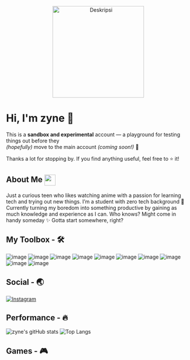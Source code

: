 <div align="center"> 
  <img src="https://media1.tenor.com/m/0Rct1fnwVZMAAAAd/suou-yuki-sister.gif" alt="Deskripsi" height="250px" align="center"  />
</div>

# **Hi, I'm zyne 👋**

This is a **sandbox and experimental** account — a playground for testing things out before they  
_(hopefully)_ move to the main account _(coming soon!)_ 🚀

Thanks a lot for stopping by. If you find anything useful, feel free to ⭐️ it!

<h2>About Me <img src="https://media1.tenor.com/m/srA65JjOBoAAAAAd/tian-lang-me.gif" width="30" style="vertical-align: middle;" /></h2>
Just a curious teen who likes watching anime with a passion for learning tech and trying out new things.  
I’m a student with zero tech background 🗿  
Currently turning my boredom into something productive by gaining as much knowledge and experience as I can. Who knows? Might come in handy someday ✨  
Gotta start somewhere, right?

## My Toolbox - 🛠️
![image](https://img.shields.io/badge/HTML5-E34F26?style=for-the-badge&logo=html5&logoColor=white)
![image](https://img.shields.io/badge/CSS3-1572B6?style=for-the-badge&logo=css3&logoColor=white)
![image](https://img.shields.io/badge/JavaScript-323330?style=for-the-badge&logo=javascript&logoColor=F7DF1E)
![image](https://img.shields.io/badge/PHP-777BB4?style=for-the-badge&logo=php&logoColor=white)
![image](https://img.shields.io/badge/Laravel-FF2D20?style=for-the-badge&logo=laravel&logoColor=white)
![image](https://img.shields.io/badge/Python-FFD43B?style=for-the-badge&logo=python&logoColor=blue)
![image](https://img.shields.io/badge/NeoVim-%2357A143.svg?&style=for-the-badge&logo=neovim&logoColor=white)
![image](https://img.shields.io/badge/VSCode-0078D4?style=for-the-badge&logo=visual%20studio%20code&logoColor=white)
![image](https://img.shields.io/badge/Arch_Linux-1793D1?style=for-the-badge&logo=arch-linux&logoColor=white)
![image](https://img.shields.io/badge/Windows-0078D6?style=for-the-badge&logo=windows&logoColor=white)

## Social - 🌏
[![Instagram](https://img.shields.io/badge/Instagram-%234B4B4B.svg?style=for-the-badge&logo=Instagram&logoColor=white)](https://instagram.com/parikesitaji_)

## Performance - 🔥
![zyne's gitHub stats](https://github-readme-stats.vercel.app/api?username=zyne-24&show_icons=true&theme=tokyonight)
![Top Langs](https://github-readme-stats.vercel.app/api/top-langs/?username=zyne-24&layout=compact&theme=tokyonight)

## Games - 🎮

<!--
gif :
https://i.pinimg.com/originals/49/1e/98/491e98a2c3e81f3efb34db8f9e4c62a8.gif : Kaneki Ken
https://i.pinimg.com/originals/dc/3e/cd/dc3ecdab0fa15f3bd29d1e20718648e6.gif : Anime Red Eye
https://media1.tenor.com/m/0Rct1fnwVZMAAAAd/suou-yuki-sister.gif : Wave Girl
https://media1.tenor.com/m/Ch4VFEjuI7IAAAAC/anime-boy.gif : Wave Men


<h2>About Me <img src="https://media1.tenor.com/m/srA65JjOBoAAAAAd/tian-lang-me.gif" width="30" style="vertical-align: middle;" /></h2>

-->
